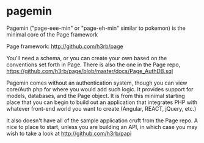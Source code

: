 # pagemin
Pagemin ("page-eee-min" or "page-eh-min" similar to pokemon) is the minimal core of the Page framework

Page framework: http://github.com/h3rb/page

You'll need a schema, or you can create your own based on the conventions set forth in Page. There is also the one in the Page repo, https://github.com/h3rb/page/blob/master/docs/Page_AuthDB.sql

Pagemin comes without an authentication system, though you can view core/Auth.php for where you would add such logic.  It provides support for models, databases, and the Page object.  It is from this minimal starting place that you can begin to build out an application that integrates PHP with whatever front-end world you want to create (Angular, REACT, jQuery, etc.)

It also doesn't have all of the sample application cruft from the Page repo.   A nice to place to start, unless you are building an API, in which case you may wish to take a look at http://github.com/h3rb/papi
